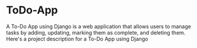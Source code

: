 # ToDo-App
A To-Do App using Django is a web application that allows users to manage tasks by adding, updating, marking them as complete, and deleting them. Here's a project description for a To-Do App using Django
